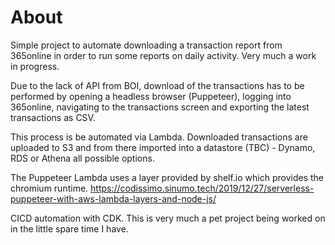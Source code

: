 # About

Simple project to automate downloading a transaction report from 365online in order to run some reports on daily activity. Very much a work in progress.

Due to the lack of API from BOI, download of the transactions has to be performed by opening a headless browser (Puppeteer), logging into 365online, navigating to the transactions screen and exporting the latest transactions as CSV.

This process is be automated via Lambda. Downloaded transactions are uploaded to S3 and from there imported into a datastore (TBC) - Dynamo, RDS or Athena all possible options.

The Puppeteer Lambda uses a layer provided by shelf.io which provides the chromium runtime. https://codissimo.sinumo.tech/2019/12/27/serverless-puppeteer-with-aws-lambda-layers-and-node-js/

CICD automation with CDK. This is very much a pet project being worked on in the little spare time I have.

